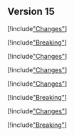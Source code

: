 
## Version 15

[!include["Changes"](./_changes15.00.md)]

[!include["Breaking"](./_brc15.00.md)]


[!include["Changes"](./_changes15.01.md)]

[!include["Changes"](./_changes15.02.md)]

[!include["Changes"](./_changes15.03.md)]

[!include["Breaking"](./_brc15.03.md)]

[!include["Changes"](./_changes15.04.md)]

[!include["Breaking"](./_brc15.06.md)]
